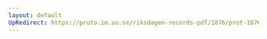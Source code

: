 ```yaml
---
layout: default
UpRedirect: https://pruto.im.uu.se/riksdagen-records-pdf/1876/prot-1876--ak--028/prot-1876--ak--028_016.pdf
---
```

